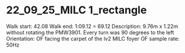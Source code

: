 # 22_09_25_MILC 1_rectangle

Walk start: 42.08
Walk end: 1:09.12 = 69.12
Description: 9.76m x 1.22m without rotating the PMW3901. Every turn was 90 degrees to the left
Orientation: OF facing the carpet of the lv2 MILC foyer
OF sample rate: 50Hz